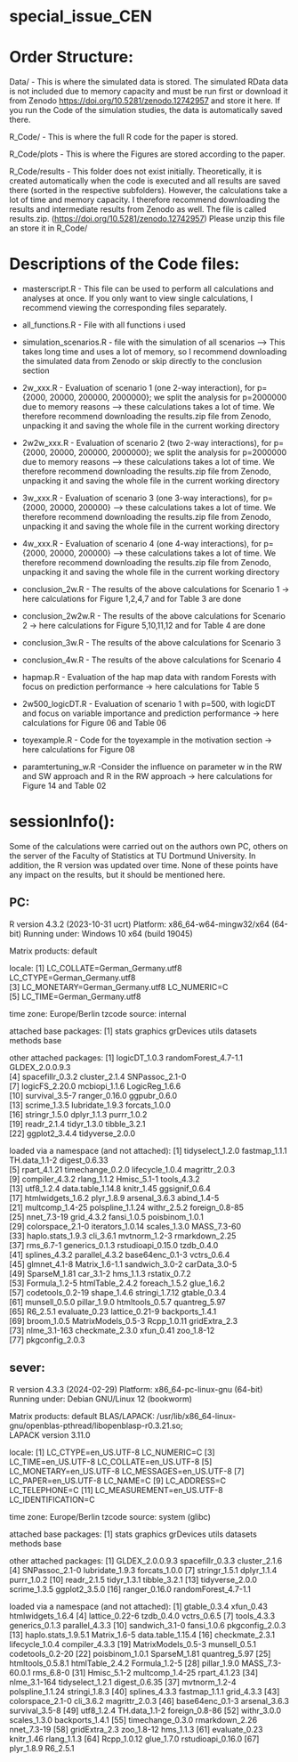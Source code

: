 # special_issue_CEN


# Order Structure:

Data/  - This is where the simulated data is stored. The simulated RData data is not included due to memory capacity and 
         must be run first or download it from Zenodo https://doi.org/10.5281/zenodo.12742957 and store it here.
          If you run the Code of the simulation studies, the data is automatically saved there.

R_Code/  -  This is where the full R code for the paper is stored.

R_Code/plots - This is where the Figures are stored according to the paper.

R_Code/results - This folder does not exist initially.
                 Theoretically, it is created automatically when the code is executed and all 
                 results are saved there (sorted in the respective subfolders). However, the 
                 calculations take a lot of time and memory capacity. I therefore recommend 
                 downloading the results and intermediate results from Zenodo as well. 
                 The file is called results.zip. (https://doi.org/10.5281/zenodo.12742957) 
                 Please unzip this file an store it in R_Code/


# Descriptions of the Code files:


- masterscript.R - This file can be used to perform all calculations and analyses at once. 
                   If you only want to view single calculations, I recommend viewing the corresponding files separately.

- all_functions.R - File with all functions i used

- simulation_scenarios.R - file with the simulation of all scenarios 
                            --> This takes long time and uses a lot of memory, so I recommend downloading the simulated data from Zenodo or 
                                skip directly to the conclusion section

- 2w_xxx.R - Evaluation of scenario 1 (one 2-way interaction), for p={2000, 20000, 200000, 2000000}; we split the analysis for
         p=2000000 due to memory reasons
         --> these calculations takes a lot of time. We therefore recommend downloading the results.zip file from Zenodo, 
          unpacking it and saving the whole file in the current working directory

- 2w2w_xxx.R - Evaluation of scenario 2 (two 2-way interactions), for p={2000, 20000, 200000, 2000000}; we split the analysis for
           p=2000000 due to memory reasons
           --> these calculations takes a lot of time. We therefore recommend downloading the results.zip file from Zenodo, 
          unpacking it and saving the whole file in the current working directory

- 3w_xxx.R - Evaluation of scenario 3 (one 3-way interactions), for p={2000, 20000, 200000}
             --> these calculations takes a lot of time. We therefore recommend downloading the results.zip file from Zenodo, 
          unpacking it and saving the whole file in the current working directory

- 4w_xxx.R - Evaluation of scenario 4 (one 4-way interactions), for p={2000, 20000, 200000}
      --> these calculations takes a lot of time. We therefore recommend downloading the results.zip file from Zenodo, 
          unpacking it and saving the whole file in the current working directory

- conclusion_2w.R - The results of the above calculations for Scenario 1 -> here calculations for Figure 1,2,4,7 and for Table 3 are done

- conclusion_2w2w.R - The results of the above calculations for Scenario 2 -> here calculations for Figure 5,10,11,12 and for Table 4 are done

- conclusion_3w.R - The results of the above calculations for Scenario 3 

- conclusion_4w.R - The results of the above calculations for Scenario 4 

- hapmap.R - Evaluation of the hap map data with random Forests with focus on prediction performance  -> here calculations for Table 5

- 2w500_logicDT.R - Evaluation of scenario 1 with p=500, with logicDT and focus on variable 
                    importance and prediction performance -> here calculations for Figure 06 and Table 06
     
- toyexample.R - Code for the toyexample in the motivation section -> here calculations for Figure 08

- paramtertuning_w.R -Consider the influence on parameter w in the RW and SW approach and R in the RW approach -> here calculations for Figure 14 and Table 02


# sessionInfo():

Some of the calculations were carried out on the authors own PC, others on the server of the Faculty of Statistics at TU Dortmund University. 
In addition, the R version was updated over time. None of these points have any impact on the results, but it should be mentioned here.

## PC:
R version 4.3.2 (2023-10-31 ucrt)
Platform: x86_64-w64-mingw32/x64 (64-bit)
Running under: Windows 10 x64 (build 19045)

Matrix products: default

locale:
[1] LC_COLLATE=German_Germany.utf8  LC_CTYPE=German_Germany.utf8   
[3] LC_MONETARY=German_Germany.utf8 LC_NUMERIC=C                   
[5] LC_TIME=German_Germany.utf8    

time zone: Europe/Berlin
tzcode source: internal

attached base packages:
[1] stats     graphics  grDevices utils     datasets  methods   base     

other attached packages:
 [1] logicDT_1.0.3        randomForest_4.7-1.1 GLDEX_2.0.0.9.3     
 [4] spacefillr_0.3.2     cluster_2.1.4        SNPassoc_2.1-0      
 [7] logicFS_2.20.0       mcbiopi_1.1.6        LogicReg_1.6.6      
[10] survival_3.5-7       ranger_0.16.0        ggpubr_0.6.0        
[13] scrime_1.3.5         lubridate_1.9.3      forcats_1.0.0       
[16] stringr_1.5.0        dplyr_1.1.3          purrr_1.0.2         
[19] readr_2.1.4          tidyr_1.3.0          tibble_3.2.1        
[22] ggplot2_3.4.4        tidyverse_2.0.0     

loaded via a namespace (and not attached):
 [1] tidyselect_1.2.0   fastmap_1.1.1      TH.data_1.1-2      digest_0.6.33     
 [5] rpart_4.1.21       timechange_0.2.0   lifecycle_1.0.4    magrittr_2.0.3    
 [9] compiler_4.3.2     rlang_1.1.2        Hmisc_5.1-1        tools_4.3.2       
[13] utf8_1.2.4         data.table_1.14.8  knitr_1.45         ggsignif_0.6.4    
[17] htmlwidgets_1.6.2  plyr_1.8.9         arsenal_3.6.3      abind_1.4-5       
[21] multcomp_1.4-25    polspline_1.1.24   withr_2.5.2        foreign_0.8-85    
[25] nnet_7.3-19        grid_4.3.2         fansi_1.0.5        poisbinom_1.0.1   
[29] colorspace_2.1-0   iterators_1.0.14   scales_1.3.0       MASS_7.3-60       
[33] haplo.stats_1.9.3  cli_3.6.1          mvtnorm_1.2-3      rmarkdown_2.25    
[37] rms_6.7-1          generics_0.1.3     rstudioapi_0.15.0  tzdb_0.4.0        
[41] splines_4.3.2      parallel_4.3.2     base64enc_0.1-3    vctrs_0.6.4       
[45] glmnet_4.1-8       Matrix_1.6-1.1     sandwich_3.0-2     carData_3.0-5     
[49] SparseM_1.81       car_3.1-2          hms_1.1.3          rstatix_0.7.2     
[53] Formula_1.2-5      htmlTable_2.4.2    foreach_1.5.2      glue_1.6.2        
[57] codetools_0.2-19   shape_1.4.6        stringi_1.7.12     gtable_0.3.4      
[61] munsell_0.5.0      pillar_1.9.0       htmltools_0.5.7    quantreg_5.97     
[65] R6_2.5.1           evaluate_0.23      lattice_0.21-9     backports_1.4.1   
[69] broom_1.0.5        MatrixModels_0.5-3 Rcpp_1.0.11        gridExtra_2.3     
[73] nlme_3.1-163       checkmate_2.3.0    xfun_0.41          zoo_1.8-12        
[77] pkgconfig_2.0.3


## sever:
R version 4.3.3 (2024-02-29)
Platform: x86_64-pc-linux-gnu (64-bit)
Running under: Debian GNU/Linux 12 (bookworm)

Matrix products: default
BLAS/LAPACK: /usr/lib/x86_64-linux-gnu/openblas-pthread/libopenblasp-r0.3.21.so;  
        LAPACK version 3.11.0

locale:
 [1] LC_CTYPE=en_US.UTF-8       LC_NUMERIC=C
 [3] LC_TIME=en_US.UTF-8        LC_COLLATE=en_US.UTF-8
 [5] LC_MONETARY=en_US.UTF-8    LC_MESSAGES=en_US.UTF-8
 [7] LC_PAPER=en_US.UTF-8       LC_NAME=C
 [9] LC_ADDRESS=C               LC_TELEPHONE=C
[11] LC_MEASUREMENT=en_US.UTF-8 LC_IDENTIFICATION=C

time zone: Europe/Berlin
tzcode source: system (glibc)

attached base packages:
[1] stats     graphics  grDevices utils     datasets  methods   base

other attached packages:
 [1] GLDEX_2.0.0.9.3      spacefillr_0.3.3     cluster_2.1.6
 [4] SNPassoc_2.1-0       lubridate_1.9.3      forcats_1.0.0
 [7] stringr_1.5.1        dplyr_1.1.4          purrr_1.0.2
[10] readr_2.1.5          tidyr_1.3.1          tibble_3.2.1
[13] tidyverse_2.0.0      scrime_1.3.5         ggplot2_3.5.0
[16] ranger_0.16.0        randomForest_4.7-1.1

loaded via a namespace (and not attached):
 [1] gtable_0.3.4        xfun_0.43           htmlwidgets_1.6.4
 [4] lattice_0.22-6      tzdb_0.4.0          vctrs_0.6.5
 [7] tools_4.3.3         generics_0.1.3      parallel_4.3.3
[10] sandwich_3.1-0      fansi_1.0.6         pkgconfig_2.0.3
[13] haplo.stats_1.9.5.1 Matrix_1.6-5        data.table_1.15.4
[16] checkmate_2.3.1     lifecycle_1.0.4     compiler_4.3.3
[19] MatrixModels_0.5-3  munsell_0.5.1       codetools_0.2-20
[22] poisbinom_1.0.1     SparseM_1.81        quantreg_5.97
[25] htmltools_0.5.8.1   htmlTable_2.4.2     Formula_1.2-5
[28] pillar_1.9.0        MASS_7.3-60.0.1     rms_6.8-0
[31] Hmisc_5.1-2         multcomp_1.4-25     rpart_4.1.23
[34] nlme_3.1-164        tidyselect_1.2.1    digest_0.6.35
[37] mvtnorm_1.2-4       polspline_1.1.24    stringi_1.8.3
[40] splines_4.3.3       fastmap_1.1.1       grid_4.3.3
[43] colorspace_2.1-0    cli_3.6.2           magrittr_2.0.3
[46] base64enc_0.1-3     arsenal_3.6.3       survival_3.5-8
[49] utf8_1.2.4          TH.data_1.1-2       foreign_0.8-86
[52] withr_3.0.0         scales_1.3.0        backports_1.4.1
[55] timechange_0.3.0    rmarkdown_2.26      nnet_7.3-19
[58] gridExtra_2.3       zoo_1.8-12          hms_1.1.3
[61] evaluate_0.23       knitr_1.46          rlang_1.1.3
[64] Rcpp_1.0.12         glue_1.7.0          rstudioapi_0.16.0
[67] plyr_1.8.9          R6_2.5.1
